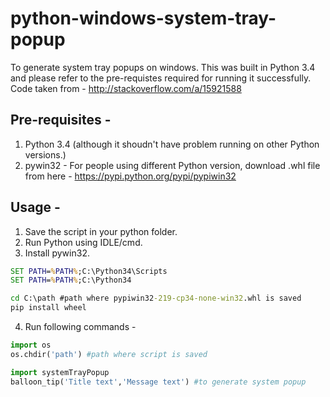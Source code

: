# python-windows-system-tray-popup
To generate system tray popups on windows. 
This was built in Python 3.4 and please refer to the pre-requistes required for running it successfully. 
Code taken from - http://stackoverflow.com/a/15921588

Pre-requisites - 
-------
1. Python 3.4 (although it shoudn't have problem running on other Python versions.)
2. pywin32 - For people using different Python version, download .whl file from here - https://pypi.python.org/pypi/pypiwin32

Usage - 
-------
1. Save the script in your python folder. 
2. Run Python using IDLE/cmd.
3. Install pywin32. 

```cmd
SET PATH=%PATH%;C:\Python34\Scripts
SET PATH=%PATH%;C:\Python34

cd C:\path #path where pypiwin32-219-cp34-none-win32.whl is saved
pip install wheel
```
4. Run following commands - 

```Python
import os
os.chdir('path') #path where script is saved

import systemTrayPopup
balloon_tip('Title text','Message text') #to generate system popup
```
